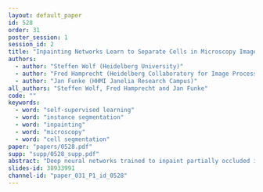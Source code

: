 ```yaml
---
layout: default_paper
id: 528
order: 31
poster_session: 1
session_id: 2
title: "Inpainting Networks Learn to Separate Cells in Microscopy Images"
authors:
  - author: "Steffen Wolf (Heidelberg University)"
  - author: "Fred Hamprecht (Heidelberg Collaboratory for Image Processing)"
  - author: "Jan Funke (HHMI Janelia Research Campus)"
all_authors: "Steffen Wolf, Fred Hamprecht and Jan Funke"
code: ""
keywords:
  - word: "self-supervised learning"
  - word: "instance segmentation"
  - word: "inpainting"
  - word: "microscopy"
  - word: "cell segmentation"
paper: "papers/0528.pdf"
supp: "supp/0528_supp.pdf"
abstract: "Deep neural networks trained to inpaint partially occluded images show a deep understanding of image composition and have even been shown to remove objects from images convincingly. In this work, we investigate how this implicit knowledge of image composition can be be used to separate cells in densely populated microscopy images. We propose a measure for the independence of two image regions given a fully self-supervised inpainting network and separate objects by maximizing this independence. We evaluate our method on two cell segmentation datasets and show that cells can be separated completely unsupervised. Furthermore, combined with simple foreground detection, our method yields instance segmentation of similar quality to fully supervised methods."
slides-id: 38933991
channel-id: "paper_031_P1_id_0528"
---
```

